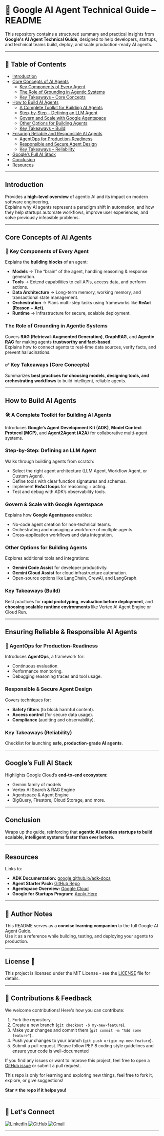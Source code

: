 # 🚀 Google AI Agent Technical Guide – README

This repository contains a structured summary and practical insights from **Google's AI Agent Technical Guide**, designed to help developers, startups, and technical teams build, deploy, and scale production-ready AI agents.

---

## 📑 Table of Contents
- [Introduction](#introduction)
- [Core Concepts of AI Agents](#core-concepts-of-ai-agents)
  - [Key Components of Every Agent](#key-components-of-every-agent)
  - [The Role of Grounding in Agentic Systems](#the-role-of-grounding-in-agentic-systems)
  - [Key Takeaways – Core Concepts](#key-takeaways--core-concepts)
- [How to Build AI Agents](#how-to-build-ai-agents)
  - [A Complete Toolkit for Building AI Agents](#a-complete-toolkit-for-building-ai-agents)
  - [Step-by-Step – Defining an LLM Agent](#step-by-step--defining-an-llm-agent)
  - [Govern and Scale with Google Agentspace](#govern-and-scale-with-google-agentspace)
  - [Other Options for Building Agents](#other-options-for-building-agents)
  - [Key Takeaways – Build](#key-takeaways--build)
- [Ensuring Reliable and Responsible AI Agents](#ensuring-reliable-and-responsible-ai-agents)
  - [AgentOps for Production-Readiness](#agentops-for-production-readiness)
  - [Responsible and Secure Agent Design](#responsible-and-secure-agent-design)
  - [Key Takeaways – Reliability](#key-takeaways--reliability)
- [Google’s Full AI Stack](#googles-full-ai-stack)
- [Conclusion](#conclusion)
- [Resources](#resources)

---

##  Introduction

Provides a **high-level overview** of agentic AI and its impact on modern software engineering.  
Explains why AI agents represent a paradigm shift in automation, and how they help startups automate workflows, improve user experiences, and solve previously infeasible problems.

---

##  Core Concepts of AI Agents

### 📌 Key Components of Every Agent
Explains the **building blocks** of an agent:
- **Models** → The “brain” of the agent, handling reasoning & response generation.
- **Tools** → Extend capabilities to call APIs, access data, and perform actions.
- **Data Architecture** → Long-term memory, working memory, and transactional state management.
- **Orchestration** → Plans multi-step tasks using frameworks like **ReAct (Reason + Act)**.
- **Runtime** → Infrastructure for secure, scalable deployment.

###  The Role of Grounding in Agentic Systems
Covers **RAG (Retrieval-Augmented Generation)**, **GraphRAG**, and **Agentic RAG** for making agents **trustworthy and fact-based**.  
Explains how to connect agents to real-time data sources, verify facts, and prevent hallucinations.

### ✅ Key Takeaways (Core Concepts)
Summarizes **best practices for choosing models, designing tools, and orchestrating workflows** to build intelligent, reliable agents.

---

##  How to Build AI Agents

### 🛠 A Complete Toolkit for Building AI Agents
Introduces **Google’s Agent Development Kit (ADK)**, **Model Context Protocol (MCP)**, and **Agent2Agent (A2A)** for collaborative multi-agent systems.

###  Step-by-Step: Defining an LLM Agent
Walks through building agents from scratch:
- Select the right agent architecture (LLM Agent, Workflow Agent, or Custom Agent).
- Define tools with clear function signatures and schemas.
- Implement **ReAct loops** for reasoning + acting.
- Test and debug with ADK’s observability tools.

###  Govern & Scale with Google Agentspace
Explains how **Google Agentspace** enables:
- No-code agent creation for non-technical teams.
- Orchestrating and managing a workforce of multiple agents.
- Cross-application workflows and data integration.

###  Other Options for Building Agents
Explores additional tools and integrations:
- **Gemini Code Assist** for developer productivity.
- **Gemini Cloud Assist** for cloud infrastructure automation.
- Open-source options like LangChain, CrewAI, and LangGraph.

###  Key Takeaways (Build)
Best practices for **rapid prototyping**, **evaluation before deployment**, and **choosing scalable runtime environments** like Vertex AI Agent Engine or Cloud Run.

---

##  Ensuring Reliable & Responsible AI Agents

### 🧪 AgentOps for Production-Readiness
Introduces **AgentOps**, a framework for:
- Continuous evaluation.
- Performance monitoring.
- Debugging reasoning traces and tool usage.

###  Responsible & Secure Agent Design
Covers techniques for:
- **Safety filters** (to block harmful content).
- **Access control** (for secure data usage).
- **Compliance** (auditing and observability).

###  Key Takeaways (Reliability)
Checklist for launching **safe, production-grade AI agents**.

---

##  Google’s Full AI Stack
Highlights Google Cloud’s **end-to-end ecosystem**:
- Gemini family of models
- Vertex AI Search & RAG Engine
- Agentspace & Agent Engine
- BigQuery, Firestore, Cloud Storage, and more.

---

##  Conclusion
Wraps up the guide, reinforcing that **agentic AI enables startups to build scalable, intelligent systems faster than ever before.**

---

##  Resources
Links to:
- **ADK Documentation:** [google.github.io/adk-docs](https://google.github.io/adk-docs/)  
- **Agent Starter Pack:** [GitHub Repo](https://github.com/GoogleCloudPlatform/agent-starter-pack)  
- **Agentspace Overview:** [Google Cloud](https://cloud.google.com/products/agentspace)  
- **Google for Startups Program:** [Apply Here](https://cloud.google.com/startup/apply)

---

## 📢 Author Notes
This README serves as a **concise learning companion** to the full Google AI Agent Guide.  
Use it as a reference while building, testing, and deploying your agents to production.

---
## License 📄

This project is licensed under the MIT License - see the [LICENSE](LICENSE) file for details.

---
## 🙌 Contributions & Feedback

We welcome contributions!  Here's how you can contribute:

1. Fork the repository.
2. Create a new branch (`git checkout -b my-new-feature`).
3. Make your changes and commit them (`git commit -m "Add some feature"`).
4. Push your changes to your branch (`git push origin my-new-feature`).
5. Submit a pull request.  Please follow PEP 8 coding style guidelines and ensure your code is well-documented

If you find any issues or want to improve this project, feel free to open a [GitHub issue](https://github.com/waheed444/AI_Readme_Generator/issues) or submit a pull request.

This repo is only for learning and exploring new things, feel free to fork it, explore, or give suggestions!

**Star ⭐ the repo if it helps you!**

---
## 🙌 Let's Connect

<p align="left">
  <a href="https://www.linkedin.com/in/waheed444/?originalSubdomain=pk)" target="_blank">
    <img src="https://img.shields.io/badge/LinkedIn-blue?style=flat-square&logo=linkedin" alt="LinkedIn">
  </a>
  <a href="https://github.com/waheed444" target="_blank">
    <img src="https://img.shields.io/badge/GitHub-181717?style=flat-square&logo=github&logoColor=white" alt="GitHub">
  </a>
  <a href="waheedahmad5519@gmail.com" target="_blank">
    <img src="https://img.shields.io/badge/Gmail-D14836?style=flat-square&logo=gmail&logoColor=white" alt="Gmail">
  </a>
</p>

---

